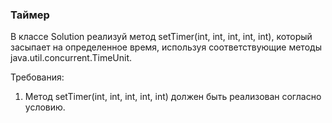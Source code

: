 
### Таймер

В классе Solution реализуй метод setTimer(int, int, int, int, int), который засыпает на определенное время, используя соответствующие
методы java.util.concurrent.TimeUnit.


Требования:
1.	Метод setTimer(int, int, int, int, int) должен быть реализован согласно условию.


